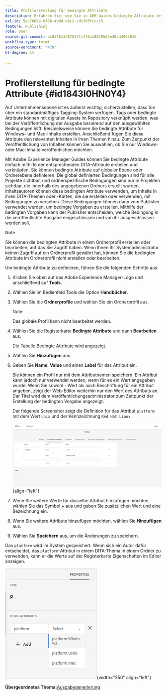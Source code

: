 ```yaml
---
title: Profilerstellung für bedingte Attribute
description: Erfahren Sie, wie Sie in AEM Guides bedingte Attribute erstellen. Verwenden Sie bedingte Attribute im Ordner und in globalen Profilen, um Ihre Inhalte mit Bedingungen zu versehen.
exl-id: 5ec7666e-df6b-4b0d-b6c2-cdc395fcccc5
feature: Publishing
role: User
source-git-commit: ac83f613d87547fc7f6a18070545e40ad4963616
workflow-type: tm+mt
source-wordcount: '479'
ht-degree: 1%

---
```


# Profilerstellung für bedingte Attribute {#id1843I0HN0Y4}

Auf Unternehmensebene ist es äußerst wichtig, sicherzustellen, dass Sie über ein standardmäßiges Tagging-System verfügen. Tags oder bedingte Attribute können mit digitalen Assets im Repository verknüpft werden, was bei der Veröffentlichung der Ausgabe basierend auf den ausgewählten Bedingungen hilft. Beispielsweise können Sie bedingte Attribute für Windows- und Mac-Inhalte erstellen. Anschließend fügen Sie diese Attribute den relevanten Inhalten in Ihren Themen hinzu. Zum Zeitpunkt der Veröffentlichung von Inhalten können Sie auswählen, ob Sie nur Windows- oder Mac-Inhalte veröffentlichen möchten.

Mit Adobe Experience Manager Guides können Sie bedingte Attribute einfach mithilfe der entsprechenden DITA-Attribute erstellen und verknüpfen. Sie können bedingte Attribute auf globaler Ebene oder Ordnerebene definieren. Die global definierten Bedingungen sind für alle Projekte sichtbar, und ordnerspezifische Bedingungen sind nur in Projekten sichtbar, die innerhalb des angegebenen Ordners erstellt wurden. Inhaltsautoren können diese bedingten Attribute verwenden, um Inhalte in ihren DITA-Themen oder -Karten, die sie erstellen oder verwenden, mit Bedingungen zu versehen. Diese Bedingungen können dann vom Publisher verwendet werden, um bedingte Vorgaben zu erstellen. Mithilfe der bedingten Vorgaben kann der Publisher entscheiden, welche Bedingung in die veröffentlichte Ausgabe eingeschlossen und von ihr ausgeschlossen werden soll.

>[!NOTE]
>
> Sie können die bedingten Attribute in einem Ordnerprofil erstellen oder bearbeiten, auf das Sie Zugriff haben. Wenn Ihnen Ihr Systemadministrator keinen Zugriff auf ein Ordnerprofil gewährt hat, können Sie die bedingten Attribute im Ordnerprofil nicht erstellen oder bearbeiten.

Um bedingte Attribute zu definieren, führen Sie die folgenden Schritte aus:

1. Klicken Sie oben auf das Adobe Experience Manager-Logo und anschließend auf **Tools**.

1. Wählen Sie im Bedienfeld Tools die Option **Handbücher**.

1. Wählen Sie die **Ordnerprofile** und wählen Sie ein Ordnerprofil aus.

   >[!NOTE]
   >
   > Das globale Profil kann nicht bearbeitet werden.

1. Wählen Sie die Registerkarte **Bedingte Attribute** und dann **Bearbeiten** aus.

   Die Tabelle Bedingte Attribute wird angezeigt.

1. Wählen Sie **Hinzufügen** aus.

1. Geben Sie **Name**, **Value** und einen **Label** für das Attribut ein.

   Sie können ein Profil nur mit dem Attributnamen speichern. Ein Attribut kann jedoch nur verwendet werden, wenn für es ein Wert angegeben wurde. Wenn Sie sowohl - Wert als auch Beschriftung für ein Attribut angeben, zeigt der Web-Editor weiterhin nur den Wert des Attributs an. Der Titel wird dem Veröffentlichungsadministrator zum Zeitpunkt der Erstellung der bedingten Vorgabe angezeigt.

   Der folgende Screenshot zeigt die Definition für das Attribut `platform` mit dem Wert `unix` und der Kennzeichnung `Red Hat Linux`.

   ![](images/add-profile-new.png){align="left"}

1. Wenn Sie weitere Werte für dasselbe Attribut hinzufügen möchten, wählen Sie das Symbol **+** aus und geben Sie zusätzlichen Wert und eine Bezeichnung ein.

1. Wenn Sie weitere Attribute hinzufügen möchten, wählen Sie **Hinzufügen** aus.

1. Wählen Sie **Speichern** aus, um die Änderungen zu speichern.


Das `platform` wird im System gespeichert. Wenn sich ein Autor dafür entscheidet, das `platform`-Attribut in einem DITA-Thema in einem Ordner zu verwenden, kann er die Werte auf der Registerkarte Eigenschaften im Editor anzeigen.

![](images/properties-tab.png){width="350" align="left"}

**Übergeordnetes Thema:**&#x200B;[ Ausgabegenerierung](generate-output.md)
